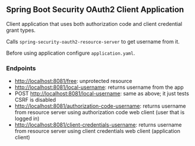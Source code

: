 ## Spring Boot Security OAuth2 Client Application


Client application that uses both authorization code and client credential grant types.


Calls `spring-security-oauth2-resource-server` to get username from it.


Before using application configure `application.yaml`.


### Endpoints
* <http://localhost:8081/free>: unprotected resource
* <http://localhost:8081/local-username>: returns username from the app
* POST <http://localhost:8081/local-username>: same as above; it just tests CSRF is disabled
* <http://localhost:8081/authorization-code-username>: returns username from resource server using authorization code web client (user that is logged in)
* <http://localhost:8081/client-credentials-username>: returns username from resource server using client credentials  web client (application client)